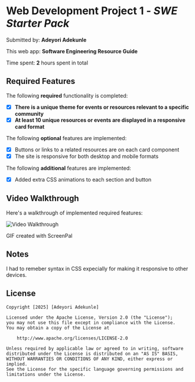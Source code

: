 # Web Development Project 1 - *SWE Starter Pack*

Submitted by: **Adeyori Adekunle**

This web app: **Software Engineering Resource Guide**

Time spent: **2** hours spent in total

## Required Features

The following **required** functionality is completed:

- [X] **There is a unique theme for events or resources relevant to a specific community**
- [X] **At least 10 unique resources or events are displayed in a responsive card format**

The following **optional** features are implemented:

- [X] Buttons or links to a related resources are on each card component
- [X] The site is responsive for both desktop and mobile formats

The following **additional** features are implemented:

* [X] Added extra CSS animations to each section and button
## Video Walkthrough

Here's a walkthrough of implemented required features:

<img src='https://github.com/user-attachments/assets/0cd2f51c-fa58-4827-9adb-5807a978a910' title='Video Walkthrough' width='' alt='Video Walkthrough' />

<!-- Replace this with whatever GIF tool you used! -->
GIF created with ScreenPal 
<!-- Recommended tools:
[Kap](https://getkap.co/) for macOS
[ScreenToGif](https://www.screentogif.com/) for Windows
[peek](https://github.com/phw/peek) for Linux. -->

## Notes

I had to remeber syntax in CSS expecially for making it responsive to other devices.

## License

    Copyright [2025] [Adeyori Adekunle]

    Licensed under the Apache License, Version 2.0 (the "License");
    you may not use this file except in compliance with the License.
    You may obtain a copy of the License at

        http://www.apache.org/licenses/LICENSE-2.0

    Unless required by applicable law or agreed to in writing, software
    distributed under the License is distributed on an "AS IS" BASIS,
    WITHOUT WARRANTIES OR CONDITIONS OF ANY KIND, either express or implied.
    See the License for the specific language governing permissions and
    limitations under the License.
